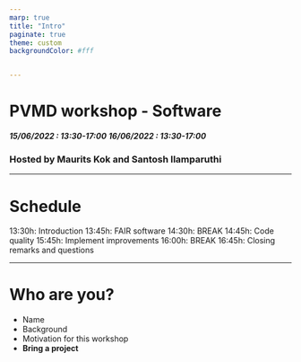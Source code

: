 ```yaml
---
marp: true
title: "Intro"
paginate: true
theme: custom
backgroundColor: #fff


---
```

# <!-- fit --> PVMD workshop - Software
**_15/06/2022 :  13:30-17:00_**
**_16/06/2022 :  13:30-17:00_**

### Hosted by Maurits Kok and Santosh Ilamparuthi

---
# Schedule

13:30h: Introduction
13:45h: FAIR software
14:30h: BREAK
14:45h: Code quality
15:45h: Implement improvements
16:00h: BREAK
16:45h: Closing remarks and questions

---
# Who are you?
- Name
- Background 
- Motivation for this workshop
- **Bring a project**
 